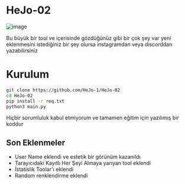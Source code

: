 # HeJo-02
![image](https://github.com/HeJo-1/HeJo-02/assets/152224096/94048886-555e-48c4-b23a-c356ff14501e)


Bu büyük bir tool ve içerisinde gözdüğünüz gibi bir çok şey var yeni eklenmesini istediğiniz bir şey olursa instagramdan veya discorddan yazabilirsiniz

# Kurulum
  ```bash
git clone https://github.com/HeJo-1/HeJo-02
cd HeJo-02
pip install -r req.txt
python3 main.py
  ```
Hiçbir sorumluluk kabul etmiyorum ve tamamen eğitim için yazılımış bir koddur

## Son Eklenmeler
- User Name eklendi ve estetik bir görünüm kazanıldı
- Tarayıcıdaki Kayıtlı Her Şeyi Almaya yarıyan tool eklendi
- İstatislik Toolar'ı eklendi
- Random renklendirme eklendi
